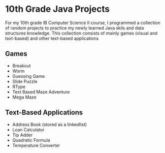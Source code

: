 # 10th Grade Java Projects

For my 10th grade IB Computer Science II course, I programmed a collection of random projects to practice my newly learned Java skils and data structures knowledge.
This collection consists of mainly games (visual and text-based) and other text-based applications

## Games
* Breakout
* Worm
* Guessing Game
* Slide Puzzle
* RType
* Text Based Maze Adventure
* Mega Maze


## Text-Based Applications
* Address Book (stored as a linkedlist)
* Loan Calculator
* Tip Adder
* Quadratic Formula
* Temperature Converter